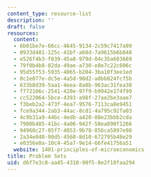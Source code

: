 ```yaml
---
content_type: resource-list
description: ''
draft: false
resources:
  content:
  - 6b01be7e-66cc-4645-9134-2c59c7417a99
  - 0933d481-125c-41bf-a68d-7a9615b6b848
  - e526f4b3-f039-45a8-979d-04c35a603669
  - 79f0b4b8-02da-49ae-a730-e8e7c22c606c
  - 95d55f53-5935-4065-b204-3ba10f3ee1ed
  - 0c1e077e-dc5e-4a5d-98d2-a8bb824fcf5b
  - 633b8d39-5aa1-4eea-8a8b-963ac31fea38
  - f772166c-2541-428e-97f9-b9942e174f99
  - cc522064-5bce-4393-a98f-27ae2be3aae7
  - f3beb2a2-473f-4ea7-9576-7113ca8e9451
  - fce9a344-2ab3-44ac-8cd1-4a795c92fa03
  - 4c9b31a9-44bc-4edb-a420-88e23bbb2cda
  - 7900b485-41bc-4a06-942f-58ea890f1266
  - 94960c27-05f7-4853-9b78-856ca5897e98
  - 2a34e840-90d5-4560-8d10-672795b48e29
  - e0356e0a-10c4-45a7-9e14-66fe41756a51
  website: 1401-principles-of-microeconomics
title: Problem Sets
uid: d6f7e3c8-aa45-4310-90f5-8e2f18faa294
---
```

